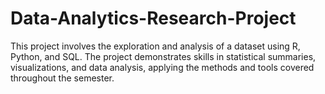 # Data-Analytics-Research-Project
This project involves the exploration and analysis of a dataset using R, Python, and SQL. The project demonstrates skills in statistical summaries, visualizations, and data analysis, applying the methods and tools covered throughout the semester.
